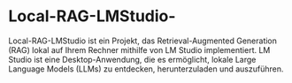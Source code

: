 # Local-RAG-LMStudio-
Local-RAG-LMStudio ist ein Projekt, das Retrieval-Augmented Generation (RAG) lokal auf Ihrem Rechner mithilfe von LM Studio implementiert. LM Studio ist eine Desktop-Anwendung, die es ermöglicht, lokale Large Language Models (LLMs) zu entdecken, herunterzuladen und auszuführen.
